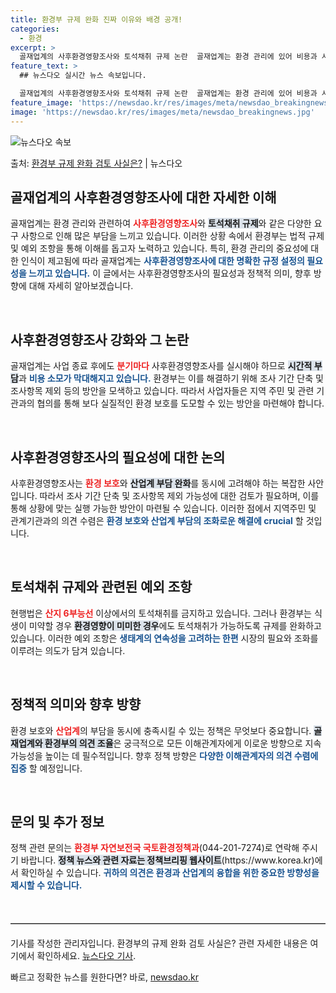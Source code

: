 ```yaml
---
title: 환경부 규제 완화 진짜 이유와 배경 공개!
categories:
  - 환경
excerpt: >
  골재업계의 사후환경영향조사와 토석채취 규제 논란  골재업계는 환경 관리에 있어 비용과 시간 소모에 대해 많은…
feature_text: >
  ## 뉴스다오 실시간 뉴스 속보입니다.

  골재업계의 사후환경영향조사와 토석채취 규제 논란  골재업계는 환경 관리에 있어 비용과 시간 소모에 대해 많은…
feature_image: 'https://newsdao.kr/res/images/meta/newsdao_breakingnews.jpg'
image: 'https://newsdao.kr/res/images/meta/newsdao_breakingnews.jpg'
---
```


![뉴스다오 속보](https://newsdao.kr/res/images/meta/newsdao_breakingnews.jpg)

<p>출처: <a href="https://newsdao.kr/5226" rel="dofollow">환경부 규제 완화 검토 사실은?</a> | 뉴스다오</p>

<h2 data-ke-size="size26">골재업계의 사후환경영향조사에 대한 자세한 이해</h2>

<p data-ke-size="size16">골재업계는 환경 관리와 관련하여 <b><span style="color: #ee2323;">사후환경영향조사</span></b>와 <b><span style="background-color: #21538527;">토석채취 규제</span></b>와 같은 다양한 요구 사항으로 인해 많은 부담을 느끼고 있습니다. 이러한 상황 속에서 환경부는 법적 규제 및 예외 조항을 통해 이해를 돕고자 노력하고 있습니다. 특히, 환경 관리의 중요성에 대한 인식이 제고됨에 따라 골재업계는 <b><span style="color: #1a5490;">사후환경영향조사에 대한 명확한 규정 설정의 필요성을 느끼고 있습니다.</span></b> 이 글에서는 사후환경영향조사의 필요성과 정책적 의미, 향후 방향에 대해 자세히 알아보겠습니다.</p>

<p data-ke-size="size16">&nbsp;</p>

<h2 data-ke-size="size26">사후환경영향조사 강화와 그 논란</h2>

<p data-ke-size="size16">골재업계는 사업 종료 후에도 <b><span style="color: #ee2323;">분기마다</span></b> 사후환경영향조사를 실시해야 하므로 <b><span style="background-color: #21538527;">시간적 부담</span></b>과 <b><span style="color: #1a5490;">비용 소모가 막대해지고 있습니다.</span></b> 환경부는 이를 해결하기 위해 조사 기간 단축 및 조사항목 제외 등의 방안을 모색하고 있습니다. 따라서 사업자들은 지역 주민 및 관련 기관과의 협의를 통해 보다 실질적인 환경 보호를 도모할 수 있는 방안을 마련해야 합니다.</p>

<p data-ke-size="size16">&nbsp;</p>

<h2 data-ke-size="size26">사후환경영향조사의 필요성에 대한 논의</h2>

<p data-ke-size="size16">사후환경영향조사는 <b><span style="color: #ee2323;">환경 보호</span></b>와 <b><span style="background-color: #21538527;">산업계 부담 완화</span></b>를 동시에 고려해야 하는 복잡한 사안입니다. 따라서 조사 기간 단축 및 조사항목 제외 가능성에 대한 검토가 필요하며, 이를 통해 상황에 맞는 실행 가능한 방안이 마련될 수 있습니다. 이러한 점에서 지역주민 및 관계기관과의 의견 수렴은 <b><span style="color: #1a5490;">환경 보호와 산업계 부담의 조화로운 해결에 crucial</span></b> 할 것입니다.</p>

<p data-ke-size="size16">&nbsp;</p>

<h2 data-ke-size="size26">토석채취 규제와 관련된 예외 조항</h2>

<p data-ke-size="size16">현행법은 <b><span style="color: #ee2323;">산지 6부능선</span></b> 이상에서의 토석채취를 금지하고 있습니다. 그러나 환경부는 식생이 미약할 경우 <b><span style="background-color: #21538527;">환경영향이 미미한 경우</span></b>에도 토석채취가 가능하도록 규제를 완화하고 있습니다. 이러한 예외 조항은 <b><span style="color: #1a5490;">생태계의 연속성을 고려하는 한편</span></b> 시장의 필요와 조화를 이루려는 의도가 담겨 있습니다.</p>

<p data-ke-size="size16">&nbsp;</p>

<h2 data-ke-size="size26">정책적 의미와 향후 방향</h2>

<p data-ke-size="size16">환경 보호와 <b><span style="color: #ee2323;">산업계</span></b>의 부담을 동시에 충족시킬 수 있는 정책은 무엇보다 중요합니다. <b><span style="background-color: #21538527;">골재업계와 환경부의 의견 조율</span></b>은 궁극적으로 모든 이해관계자에게 이로운 방향으로 지속 가능성을 높이는 데 필수적입니다. 향후 정책 방향은 <b><span style="color: #1a5490;">다양한 이해관계자의 의견 수렴에 집중</span></b> 할 예정입니다.</p>

<p data-ke-size="size16">&nbsp;</p>

<h2 data-ke-size="size26">문의 및 추가 정보</h2>

<p data-ke-size="size16">정책 관련 문의는 <b><span style="color: #ee2323;">환경부 자연보전국 국토환경정책과</span></b>(044-201-7274)로 연락해 주시기 바랍니다. <b><span style="background-color: #21538527;">정책 뉴스와 관련 자료는 정책브리핑 웹사이트</span></b>(https://www.korea.kr)에서 확인하실 수 있습니다. <b><span style="color: #1a5490;">귀하의 의견은 환경과 산업계의 융합을 위한 중요한 방향성을 제시할 수 있습니다.</span></b></p>

<p data-ke-size="size16">&nbsp;</p>

<hr style="border: 0; border-top: 1px solid #aaa; margin: 20px 0;"/>

<p data-ke-size="size16">기사를 작성한 관리자입니다. 환경부의 규제 완화 검토 사실은? 관련 자세한 내용은 여기에서 확인하세요. <a href="https://newsdao.kr/5226" target="_blank">뉴스다오 기사</a>.</p> 

빠르고 정확한 뉴스를 원한다면? 바로, <a href="https://newsdao.kr" rel="dofollow">newsdao.kr</a>


